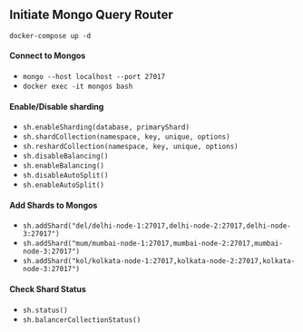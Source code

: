 ## **Initiate Mongo Query Router**
 `docker-compose up -d`
 #### Connect to Mongos
- `mongo --host localhost --port 27017`
- `docker exec -it mongos bash`

#### Enable/Disable sharding

- `sh.enableSharding(database, primaryShard)`
- `sh.shardCollection(namespace, key, unique, options)`
- `sh.reshardCollection(namespace, key, unique, options)`
- `sh.disableBalancing()`
- `sh.enableBalancing()`
- `sh.disableAutoSplit()`
- `sh.enableAutoSplit()`
 #### Add Shards to Mongos
- `sh.addShard("del/delhi-node-1:27017,delhi-node-2:27017,delhi-node-3:27017")`
- `sh.addShard("mum/mumbai-node-1:27017,mumbai-node-2:27017,mumbai-node-3:27017")`
- `sh.addShard("kol/kolkata-node-1:27017,kolkata-node-2:27017,kolkata-node-3:27017")`
#### Check Shard Status
- `sh.status()`
- `sh.balancerCollectionStatus()`
